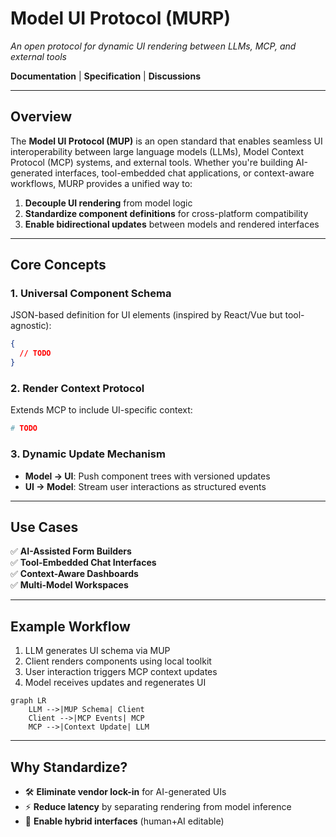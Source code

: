 # **Model UI Protocol (MURP)**  
*An open protocol for dynamic UI rendering between LLMs, MCP, and external tools*

**Documentation** | **Specification** | **Discussions**  

---

## **Overview**  
The **Model UI Protocol (MUP)** is an open standard that enables seamless UI interoperability between large language models (LLMs), Model Context Protocol (MCP) systems, and external tools. Whether you're building AI-generated interfaces, tool-embedded chat applications, or context-aware workflows, MURP provides a unified way to:  

1. **Decouple UI rendering** from model logic  
2. **Standardize component definitions** for cross-platform compatibility  
3. **Enable bidirectional updates** between models and rendered interfaces  

---

## **Core Concepts**  

### 1. **Universal Component Schema**  
JSON-based definition for UI elements (inspired by React/Vue but tool-agnostic):  
```json
{
  // TODO
}
```

### 2. **Render Context Protocol**  
Extends MCP to include UI-specific context:  
```yaml
# TODO
```

### 3. **Dynamic Update Mechanism**  
- **Model → UI**: Push component trees with versioned updates  
- **UI → Model**: Stream user interactions as structured events  

---

## **Use Cases**  
✅ **AI-Assisted Form Builders**  
✅ **Tool-Embedded Chat Interfaces**  
✅ **Context-Aware Dashboards**  
✅ **Multi-Model Workspaces**  

---

## **Example Workflow**  
1. LLM generates UI schema via MUP  
2. Client renders components using local toolkit  
3. User interaction triggers MCP context updates  
4. Model receives updates and regenerates UI  

```mermaid
graph LR
    LLM -->|MUP Schema| Client
    Client -->|MCP Events| MCP
    MCP -->|Context Update| LLM
```

---

## **Why Standardize?**  
- 🛠️ **Eliminate vendor lock-in** for AI-generated UIs  
- ⚡ **Reduce latency** by separating rendering from model inference  
- 🔄 **Enable hybrid interfaces** (human+AI editable)  

